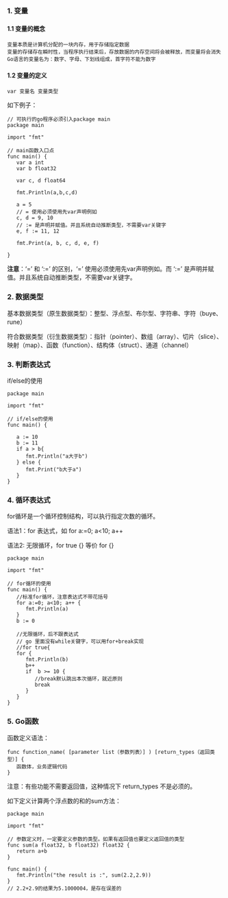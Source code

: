 ### 1. 变量

#### 1.1 变量的概念

    变量本质是计算机分配的一块内存，用于存储指定数据
    变量的存储存在瞬时性，当程序执行结束后，存放数据的内存空间将会被释放，而变量将会消失
    Go语言的变量名为：数字、字母、下划线组成，首字符不能为数字

#### 1.2 变量的定义

    var 变量名 变量类型

如下例子：

```
// 可执行的go程序必须引入package main
package main

import "fmt"

// main函数入口点
func main() {
   var a int
   var b float32

   var c, d float64

   fmt.Println(a,b,c,d)

   a = 5
   // = 使用必须使用先var声明例如
   c, d = 9, 10
   // := 是声明并赋值。并且系统自动推断类型，不需要var关键字
   e, f := 11, 12

   fmt.Print(a, b, c, d, e, f)

}
```

**注意**：‘=’ 和 ‘:=’ 的区别，‘=’ 使用必须使用先var声明例如。而  ‘:=’ 是声明并赋值。并且系统自动推断类型，不需要var关键字。



### 2. 数据类型

基本数据类型（原生数据类型）：整型、浮点型、布尔型、字符串、字符（buye、rune）

符合数据类型（衍生数据类型）：指针（pointer）、数组（array）、切片（slice）、映射（map）、函数（function）、结构体（struct）、通道（channel）

### 3. 判断表达式

if/else的使用

```
package main

import "fmt"

// if/else的使用
func main() {

   a := 10
   b := 11
   if a > b{
      fmt.Println("a大于b")
   } else {
      fmt.Print("b大于a")
   }
}
```

### 4. 循环表达式

for循环是一个循环控制结构，可以执行指定次数的循环。

语法1：for 表达式，如 for a:=0; a<10; a++

语法2:  无限循环，for true {} 等价 for {}

```
package main

import "fmt"

// for循环的使用
func main() {
   //标准for循环，注意表达式不带花括号
   for a:=0; a<10; a++ {
      fmt.Println(a)
   }
   b := 0
   
   //无限循环，后不跟表达式
   // go 里面没有while关键字，可以用for+break实现
   //for true{
   for {
      fmt.Println(b)
      b++
      if  b >= 10 {
         //break默认跳出本次循环，就近原则
         break
      }
   }
}
```



### 5. Go函数

函数定义语法：
```
func function_name( [parameter list（参数列表）] ) [return_types（返回类型）] {
   函数体，业务逻辑代码
}
```

注意：有些功能不需要返回值，这种情况下 return_types 不是必须的。

如下定义计算两个浮点数的和的sum方法：

```
package main

import "fmt"

// 参数定义时，一定要定义参数的类型。如果有返回值也要定义返回值的类型
func sum(a float32, b float32) float32 {
   return a+b
}

func main() {
   fmt.Println("the result is :", sum(2.2,2.9))
}
// 2.2+2.9的结果为5.1000004，是存在误差的
```